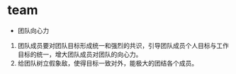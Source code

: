 
# team

  * 团队向心力

  1. 团队成员要对团队目标形成统一和强烈的共识，引导团队成员个人目标与工作目标的统一，增大团队成员对团队的向心力。
  2. 给团队树立假象敌，使得目标一致对外，能极大的团结各个成员。

